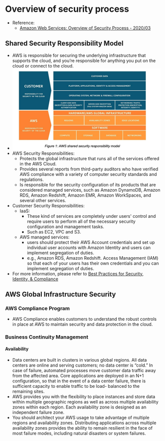 # Overview of security process
- Reference:
    - [Amazon Web Services: Overview of Security Process - 2020/03](https://d1.awsstatic.com/whitepapers/aws-security-whitepaper.pdf)

## Shared Security Responsibility Model
- AWS is responsible for securing the underlying infrastructure that supports
the cloud, and you’re responsible for anything you put on the cloud or connect to the
cloud.
- ![shared_security_responsibility](./images/12_Security/shared_security_responsibility.png)
- AWS Security Responsibilities:
    - Protects the global infrastructure that runs all of the services offered in the AWS Cloud.
    - Provides several reports from third-party auditors who have verified AWS compliance with a variety of computer security standards and regulations.
    -  Is responsible for the
security configuration of its products that are considered managed services, such as Amazon DynamoDB, Amazon RDS, Amazon
Redshift, Amazon EMR, Amazon WorkSpaces, and several other services.
- Customer Security Responsibilities:
    - IaaS:
        - These kind of services are completely under
users' control and require users to perform all of the necessary security configuration and
management tasks.
        - Such as EC2, VPC and S3.
    - AWS managed services:
        - users should protect their AWS Account credentials and set up individual user accounts with Amazon Identity and users can implement segregation of duties.
        - e.g., Amazon RDS, Amazon Redshift.
Access Management (IAM) so that each of your users has their own credentials and
you can implement segregation of duties.
- For more information, please refer to [Best Practices for Security, Identity, & Compliance
](https://aws.amazon.com/architecture/security-identity-compliance/?cards-all.sort-by=item.additionalFields.sortDate&cards-all.sort-order=desc)

## AWS Global Infrastructure Security
### AWS Compliance Program
- AWS Compliance enables customers to understand the robust controls in place at AWS
to maintain security and data protection in the cloud.

### Business Continuity Management
#### Availability
- Data centers are built in clusters in various global regions. All data centers are online
and serving customers; no data center is “cold.” In case of failure, automated processes
move customer data traffic away from the affected area. Core applications are deployed
in an N+1 configuration, so that in the event of a data center failure, there is sufficient
capacity to enable traffic to be load- balanced to the remaining sites.
- AWS provides you with the flexibility to place instances and store data within multiple
geographic regions as well as across multiple availability zones within each region.
Each availability zone is designed as an independent failure zone.
- You should architect your AWS usage to take advantage of multiple regions and
availability zones. Distributing applications across multiple availability zones provides the ability to remain resilient in the face of most failure modes, including natural
disasters or system failures.